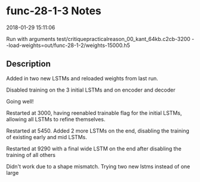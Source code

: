 # func-28-1-3 Notes

2018-01-29 15:11:06

Run with arguments test/critiquepracticalreason_00_kant_64kb.c2cb-3200 --load-weights=out/func-28-1-2/weights-15000.h5

## Description

Added in two new LSTMs and reloaded weights from last run.

Disabled training on the 3 initial LSTMs and on encoder and decoder

Going well!

Restarted at 3000, having reenabled trainable flag for 
the initial LSTMs, allowing all LSTMs to refine themselves.

Restarted at 5450. Added 2 more LSTMs on the end, disabling the training 
of existing early and mid LSTMs.


Restarted at 9290 with a final wide LSTM on the end after disabling the training of all others

Didn't work due to a shape mismatch. Trying two new lstms instead of one large
